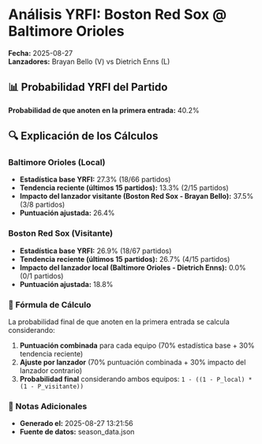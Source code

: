 # Análisis YRFI: Boston Red Sox @ Baltimore Orioles

**Fecha:** 2025-08-27  
**Lanzadores:** Brayan Bello (V) vs Dietrich Enns (L)

## 📊 Probabilidad YRFI del Partido

**Probabilidad de que anoten en la primera entrada:** 40.2%

## 🔍 Explicación de los Cálculos

### Baltimore Orioles (Local)
- **Estadística base YRFI:** 27.3% (18/66 partidos)
- **Tendencia reciente (últimos 15 partidos):** 13.3% (2/15 partidos)
- **Impacto del lanzador visitante (Boston Red Sox - Brayan Bello):** 37.5% (3/8 partidos)
- **Puntuación ajustada:** 26.4%

### Boston Red Sox (Visitante)
- **Estadística base YRFI:** 26.9% (18/67 partidos)
- **Tendencia reciente (últimos 15 partidos):** 26.7% (4/15 partidos)
- **Impacto del lanzador local (Baltimore Orioles - Dietrich Enns):** 0.0% (0/1 partidos)
- **Puntuación ajustada:** 18.8%

### 📝 Fórmula de Cálculo

La probabilidad final de que anoten en la primera entrada se calcula considerando:
1. **Puntuación combinada** para cada equipo (70% estadística base + 30% tendencia reciente)
2. **Ajuste por lanzador** (70% puntuación combinada + 30% impacto del lanzador contrario)
3. **Probabilidad final** considerando ambos equipos: `1 - ((1 - P_local) * (1 - P_visitante))`

### 📌 Notas Adicionales

- **Generado el:** 2025-08-27 13:21:56
- **Fuente de datos:** season_data.json
